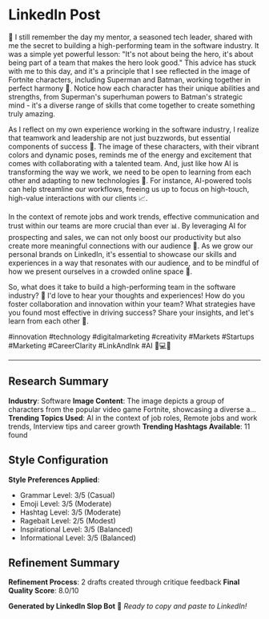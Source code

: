 # LinkedIn Post

🌟 I still remember the day my mentor, a seasoned tech leader, shared with me the secret to building a high-performing team in the software industry. It was a simple yet powerful lesson: "It's not about being the hero, it's about being part of a team that makes the hero look good." This advice has stuck with me to this day, and it's a principle that I see reflected in the image of Fortnite characters, including Superman and Batman, working together in perfect harmony 🤝. Notice how each character has their unique abilities and strengths, from Superman's superhuman powers to Batman's strategic mind - it's a diverse range of skills that come together to create something truly amazing.

As I reflect on my own experience working in the software industry, I realize that teamwork and leadership are not just buzzwords, but essential components of success 🚀. The image of these characters, with their vibrant colors and dynamic poses, reminds me of the energy and excitement that comes with collaborating with a talented team. And, just like how AI is transforming the way we work, we need to be open to learning from each other and adapting to new technologies 🤖. For instance, AI-powered tools can help streamline our workflows, freeing us up to focus on high-touch, high-value interactions with our clients 📈.

In the context of remote jobs and work trends, effective communication and trust within our teams are more crucial than ever 📊. By leveraging AI for prospecting and sales, we can not only boost our productivity but also create more meaningful connections with our audience 📄. As we grow our personal brands on LinkedIn, it's essential to showcase our skills and experiences in a way that resonates with our audience, and to be mindful of how we present ourselves in a crowded online space 💬.

So, what does it take to build a high-performing team in the software industry? 🤔 I'd love to hear your thoughts and experiences! How do you foster collaboration and innovation within your team? What strategies have you found most effective in driving success? Share your insights, and let's learn from each other 🌈.

#innovation #technology #digitalmarketing #creativity #Markets #Startups #Marketing #CareerClarity #LinkAndInk #AI 🚀💻👥

---

## Research Summary
**Industry**: Software
**Image Content**: The image depicts a group of characters from the popular video game Fortnite, showcasing a diverse a...
**Trending Topics Used**: AI in the context of job roles, Remote jobs and work trends, Interview tips and career growth
**Trending Hashtags Available**: 11 found


## Style Configuration
**Style Preferences Applied**:
- Grammar Level: 3/5 (Casual)
- Emoji Level: 3/5 (Moderate)
- Hashtag Level: 3/5 (Moderate)
- Ragebait Level: 2/5 (Modest)
- Inspirational Level: 3/5 (Balanced)
- Informational Level: 3/5 (Balanced)


## Refinement Summary
**Refinement Process**: 2 drafts created through critique feedback
**Final Quality Score**: 8.0/10


**Generated by LinkedIn Slop Bot** 🤖
*Ready to copy and paste to LinkedIn!*
